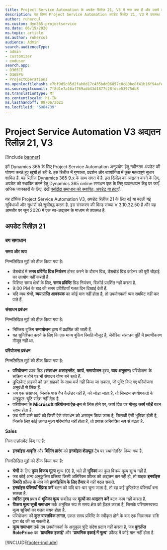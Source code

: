 ```yaml
---
title: Project Service Automation के अपडेट रिलीज़ 21, V3 में नया क्या है और उसमें क्या परिवर्तन हुआ है
description: यह विषय Project Service Automation अपडेट रिलीज़ 21, V3 में उपलब्ध सुविधाओं और सुधारों को सूचीबद्ध करता है.
author: ruhercul
ms.custom: dyn365-projectservice
ms.date: 06/19/2020
ms.topic: article
ms.author: ruhercul
audience: Admin
search.audienceType:
- admin
- customizer
- enduser
search.app:
- D365CE
- D365PS
- ProjectOperations
ms.openlocfilehash: e7bf9d5c85d2fab0d17c435bdd96057c0c80be8f41b16f94afe6b1f554e7a9fe
ms.sourcegitcommit: 7f8d1e7a16af769adb43d1877c28fdce53975db8
ms.translationtype: MT
ms.contentlocale: hi-IN
ms.lasthandoff: 08/06/2021
ms.locfileid: "6984739"
---
```

# <a name="project-service-automation-update-release-21-v3"></a>Project Service Automation V3 अद्यतन रिलीज़ 21, V3

[!include [banner](../includes/psa-now-project-operations.md)]

हमें Dynamics 365 के लिए Project Service Automation अनुप्रयोग हेतु नवीनतम अपडेट की घोषणा करते हुए खुशी हो रही है. इस रिलीज़ में गुणवत्ता, प्रदर्शन और उपयोगिता में कुछ महत्वपूर्ण सुधार शामिल हैं. यह रिलीज़ Dynamics 365 9.x के साथ संगत में है. इस रिलीज़ का अद्यतन करने के लिए, अपडेट को स्थापित करने हेतु Dynamics 365 online समाधन पृष्ठ के लिए व्यवस्थापन केंद्र पर जाएँ. अधिक जानकारी के लिए, देखें [पसंदीदा समाधान को स्थापित, अपडेट या हटाएँ](/power-platform/admin/install-remove-preferred-solution).

यह टॉपिक Project Service Automation V3, अपडेट रिलीज़ 21 के लिए नई या बदली गई सुविधाओं और सुधारों को सूचीबद्ध करता है. इस संस्करण की बिल्ड संख्या V 3.10.32.50 है और यह आमतौर पर जून 2020 में एक स्व-अद्यतन के माध्यम से उपलब्ध है.

## <a name="update-release-21"></a>अपडेट रिलीज़ 21

### <a name="bug-fixes"></a>बग समाधान

**समय और व्यय**

निम्नलिखित मुद्दों को ठीक किया गया है:

- डैशबोर्ड में **समय प्रविष्टि ग्रिड नियंत्रण** होस्ट करने के दौरान ग्रिड, डैशबोर्ड ग्रिड कंटेनर की पूरी चौड़ाई का उपयोग नहीं करती है.
- विशिष्ट समय क्षेत्रों के लिए, **समय प्रविष्टि** ग्रिड नियंत्रण, रिकॉर्ड प्रदर्शित नहीं करता है.
- 9:00 PM के बाद की समय प्रविष्टियाँ गलत दिन दिखाई देती हैं.
- यदि व्यय श्रेणी, **व्यय प्राप्ति आवश्यक** का कोई मान नहीं होता है, तो उपयोगकर्ता व्यय सबमिट नहीं कर पाते हैं.

**संसाधन प्रबंधन**

निम्नलिखित मुद्दों को ठीक किया गया है:

- निष्क्रिय बुकिंग **समायोजन** दृश्य में प्रदर्शित की जाती हैं.
- यह सुनिश्चित करने के लिए कि एक मान्य बुकिंग स्थिति मौजूद है, जेनेरिक संसाधन पूर्ति में प्रमाणीकरण मौजूद नहीं था.

**परियोजना प्रबंधन**

निम्नलिखित मुद्दों को ठीक किया गया है:

- **परियोजना** प्रपत्र ग्रिड (**संसाधन असाइनमेंट**, **कार्य**, **समायोजन** दृश्य, **व्यय अनुमान**) परियोजना के सक्रिय न होने पर भी संपादन योग्य बने रहते हैं.
- डुप्लिकेट ग्राहकों को उन ग्राहकों के साथ मर्ज नहीं किया जा सकता, जो पुष्टि किए गए परियोजना अनुबंधों से लिंक हैं.
- जब एक संसाधन, जिसके पास वैध कैलेंडर नहीं है, को जोड़ा जाता है, तो सिस्टम उपयोगकर्ता के अनुकूल-त्रुटि संदेश नहीं देता है.
- परियोजना के **Microsoft परियोजना ऐड-इन** से लिंक होने पर, कार्य ग्रिड पर मौजूद **कार्य जोड़ें** बटन सक्षम होता है.
- जब श्रेणी वाले कार्य को किसी ऐसे संसाधन को असाइन किया जाता है, जिसकी ऐसी भूमिका होती है, जिसके लिए कोई लागत मूल्य परिभाषित नहीं होता है, तो प्रयास अनियंत्रित रूप से बढ़ता है.

**Sales**

निम्न एन्हांसमेंट किए गए हैं:

- **इनवॉइस आवृत्ति** और **बिलिंग प्रारंभ** को **इनवॉइस शेड्यूल** टैब पर स्थानांतरित किया गया है.

निम्नलिखित मुद्दों को ठीक किया गया है:

- **श्रेणी** के लिए **कुल विक्रय मूल्य** शून्य (0) है, भले ही **भूमिका** का कुल विक्रय मूल्य शून्य नहीं है.
- जब कोई अन्य अनुकूलित प्रक्रिया किसी अतिरिक्त फ़ील्ड को अद्यतन कर रही हो, तो ग्राहक **इनवॉइस स्थिति** फ़ील्ड के मान को **इनवॉइसिंग के लिए तैयार** में नहीं बदल सकते.
- **इनवॉइस पंक्तियाँ रीफ़्रेश करें** बटन को यदि बार-बार चुना जाता है, तो वह कई डुप्लिकेट पंक्तियाँ बना सकता है.
- **त्वरित दृश्य** प्रपत्र में **भूमिका मूल्य** सबग्रिड पर **मूल्यों का अद्यतन करें** बटन काम नहीं करता है.
- **विक्रय मूल्य सूची समाधान** तर्क अनुचित रूप से समय क्षेत्र को हैंडल करता है, जिसके परिणामस्वरूप मूल्य सूचियों का गलत चयन होता है.
- परियोजना की **कुल वास्तविक लागत**, एकल समय प्रविष्टि के स्वीकृत होने के बाद एक भिन्नात्मक राशि द्वारा बंद की जा सकती है.
- **मूल्य समाधान** तर्क तब उपयोगकर्ता के अनुकूल त्रुटि संदेश प्रदान नहीं करता है, जब **पुनर्प्राप्त RolePrice** का **'प्राथमिक इकाई'** और **'प्राथमिक इकाई में मूल्य'** फ़ील्ड में कोई मान नहीं होता है.


[!INCLUDE[footer-include](../includes/footer-banner.md)]